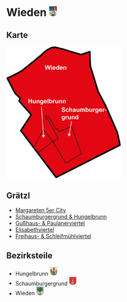 # Wieden <img src="./4.png" alt="W" width="20"/>

## Karte
 <img src="map.png" alt="W" width="300"/>

## Grätzl
* <a href="/margareten-5er-city">Margareten 5er City</a>
* <a href="/schaumburgergrund-hungelbrunn">Schaumburgergrund &amp; Hungelbrunn</a>
* <a href="/gusshaus-paulanerviertel">Gußhaus- &amp; Paulanerviertel</a>
* <a href="/elisabethviertel">Elisabethviertel</a>
* <a href="/freihaus-schleifmuhlviertel">Freihaus- &amp; Schleifmühlviertel</a>

## Bezirksteile
* Hungelbrunn <img src="./h.png" alt="W" width="20"/>
* Schaumburgergrund <img src="./s.png" alt="W" width="20"/>
* Wieden <img src="./w.png" alt="W" width="20"/>
